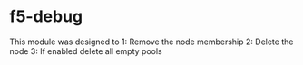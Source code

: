 # f5-debug
This module was designed to 
1: Remove the node membership
2: Delete the node
3: If enabled delete all empty pools